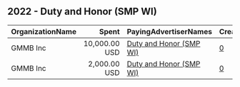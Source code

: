 ## 2022 - Duty and Honor (SMP WI) 
|OrganizationName|Spent|PayingAdvertiserNames|CreativeUrls|Impressions|Genders|AgeBrackets|CountryCodes|BillingAddresses|CandidateBallotInformation|
|:---|---:|:---|:---|---:|:---|:---|:---|:---|:---|
|GMMB  Inc|10,000.00 USD|[Duty and Honor (SMP WI)](2022/Duty_and_Honor_(SMP_WI).md)|[0](https://www.snap.com/political-ads/asset/be749b4459beda09d6e78314cd09b8efbeb01697b76264ff82f956e44cf2c208?mediaType=mp4)|2,790,356||18-35|united states|"3050 K Street,Washington,20007,US"||
|GMMB  Inc|2,000.00 USD|[Duty and Honor (SMP WI)](2022/Duty_and_Honor_(SMP_WI).md)|[0](https://www.snap.com/political-ads/asset/0ce68aa590832a5f441a996b91bfd7090499223fcfc306635df9e934d6039ffe?mediaType=mp4)|560,889||18-35|united states|"3050 K Street,Washington,20007,US"||
